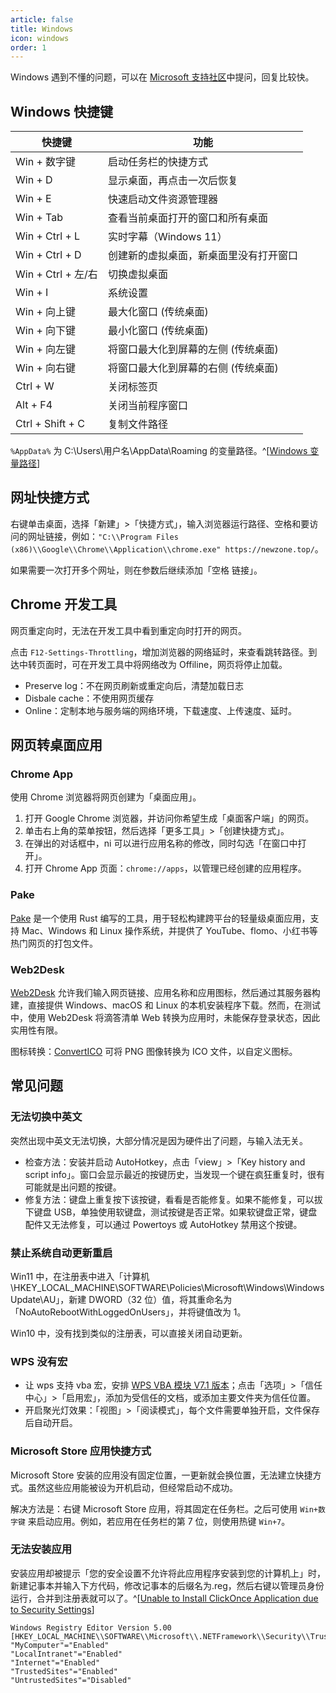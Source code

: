 ```yaml
---
article: false
title: Windows
icon: windows
order: 1
---
```


Windows 遇到不懂的问题，可以在 [Microsoft 支持社区](https://answers.microsoft.com/zh-hans/)中提问，回复比较快。

## Windows 快捷键

| 快捷键             | 功能                                  |
|--------------------|-------------------------------------|
| Win + 数字键       | 启动任务栏的快捷方式                  |
| Win + D            | 显示桌面，再点击一次后恢复             |
| Win + E            | 快速启动文件资源管理器                |
| Win + Tab          | 查看当前桌面打开的窗口和所有桌面      |
| Win + Ctrl + L     | 实时字幕（Windows 11）                  |
| Win + Ctrl + D     | 创建新的虚拟桌面，新桌面里没有打开窗口 |
| Win + Ctrl + 左/右 | 切换虚拟桌面                          |
| Win + I            | 系统设置                              |
| Win + 向上键       | 最大化窗口 (传统桌面)                 |
| Win + 向下键       | 最小化窗口 (传统桌面)                 |
| Win + 向左键       | 将窗口最大化到屏幕的左侧 (传统桌面)   |
| Win + 向右键       | 将窗口最大化到屏幕的右侧 (传统桌面)   |
| Ctrl + W           | 关闭标签页                            |
| Alt + F4           | 关闭当前程序窗口                      |
| Ctrl + Shift + C    | 复制文件路径                          |

`%AppData%` 为 C:\Users\用户名\AppData\Roaming 的变量路径。^[[Windows 变量路径](https://blog.csdn.net/lijianbiao0/article/details/85118775)]

## 网址快捷方式

右键单击桌面，选择「新建」>「快捷方式」，输入浏览器运行路径、空格和要访问的网址链接，例如：`"C:\\Program Files (x86)\\Google\\Chrome\\Application\\chrome.exe" https://newzone.top/`。

如果需要一次打开多个网址，则在参数后继续添加「空格 链接」。

## Chrome 开发工具

网页重定向时，无法在开发工具中看到重定向时打开的网页。

点击 `F12-Settings-Throttling`，增加浏览器的网络延时，来查看跳转路径。到达中转页面时，可在开发工具中将网络改为 Offiline，网页将停止加载。

- Preserve log：不在网页刷新或重定向后，清楚加载日志
- Disbale cache：不使用网页缓存
- Online：定制本地与服务端的网络环境，下载速度、上传速度、延时。

## 网页转桌面应用

### Chrome App

使用 Chrome 浏览器将网页创建为「桌面应用」。

1. 打开 Google Chrome 浏览器，并访问你希望生成「桌面客户端」的网页。
2. 单击右上角的菜单按钮，然后选择「更多工具」>「创建快捷方式」。
3. 在弹出的对话框中，ni 可以进行应用名称的修改，同时勾选「在窗口中打开」。
4. 打开 Chrome App 页面：`chrome://apps`，以管理已经创建的应用程序。

### Pake

[Pake](https://github.com/tw93/Pake) 是一个使用 Rust 编写的工具，用于轻松构建跨平台的轻量级桌面应用，支持 Mac、Windows 和 Linux 操作系统，并提供了 YouTube、flomo、小红书等热门网页的打包文件。

### Web2Desk

[Web2Desk](https://desktop.appmaker.xyz/) 允许我们输入网页链接、应用名称和应用图标，然后通过其服务器构建，直接提供 Windows、macOS 和 Linux 的本机安装程序下载。然而，在测试中，使用 Web2Desk 将滴答清单 Web 转换为应用时，未能保存登录状态，因此实用性有限。

图标转换：[ConvertICO](https://convertico.com/) 可将 PNG 图像转换为 ICO 文件，以自定义图标。

## 常见问题

### 无法切换中英文

突然出现中英文无法切换，大部分情况是因为硬件出了问题，与输入法无关。

- 检查方法：安装并启动 AutoHotkey，点击「view」>「Key history and script info」。窗口会显示最近的按键历史，当发现一个键在疯狂重复时，很有可能就是出问题的按键。
- 修复方法：键盘上重复按下该按键，看看是否能修复。如果不能修复，可以拔下键盘 USB，单独使用软键盘，测试按键是否正常。如果软键盘正常，键盘配件又无法修复，可以通过 Powertoys 或 AutoHotkey 禁用这个按键。

### 禁止系统自动更新重启

Win11 中，在注册表中进入「计算机\HKEY_LOCAL_MACHINE\SOFTWARE\Policies\Microsoft\Windows\WindowsUpdate\AU」，新建 DWORD（32 位）值，将其重命名为「NoAutoRebootWithLoggedOnUsers」，并将键值改为 1。

Win10 中，没有找到类似的注册表，可以直接关闭自动更新。

### WPS 没有宏

- 让 wps 支持 vba 宏，安排 [WPS VBA 模块 V7.1 版本](https://www.jyrd.com/media/6490.html)；点击「选项」>「信任中心」>「启用宏」，添加为受信任的文档，或添加主要文件夹为信任位置。
- 开启聚光灯效果：「视图」>「阅读模式」，每个文件需要单独开启，文件保存后自动开启。

### Microsoft Store 应用快捷方式

Microsoft Store 安装的应用没有固定位置，一更新就会换位置，无法建立快捷方式。虽然这些应用能被设为开机启动，但经常启动不成功。

解决方法是：右键 Microsoft Store 应用，将其固定在任务栏。之后可使用 `Win+数字键` 来启动应用。例如，若应用在任务栏的第 7 位，则使用热键 `Win+7`。

### 无法安装应用

安装应用却被提示「您的安全设置不允许将此应用程序安装到您的计算机上」时，新建记事本并输入下方代码，修改记事本的后缀名为.reg，然后右键以管理员身份运行，合并到注册表就可以了。^[[Unable to Install ClickOnce Application due to Security Settings](https://superuser.com/questions/1252575/unable-to-install-clickonce-application-due-to-security-settings-windows-10)]

```shell
Windows Registry Editor Version 5.00
[HKEY_LOCAL_MACHINE\\SOFTWARE\\Microsoft\\.NETFramework\\Security\\TrustManager\\PromptingLevel]
"MyComputer"="Enabled"
"LocalIntranet"="Enabled"
"Internet"="Enabled"
"TrustedSites"="Enabled"
"UntrustedSites"="Disabled"
```
